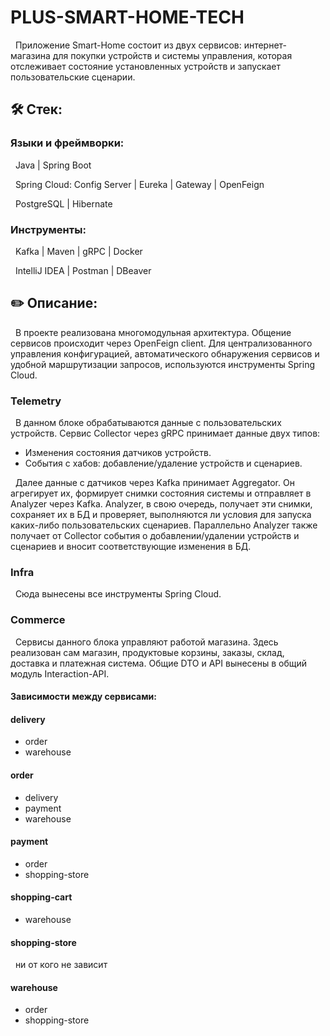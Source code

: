 # PLUS-SMART-HOME-TECH
&nbsp; Приложение Smart-Home состоит из двух сервисов: интернет-магазина для покупки устройств и системы управления, которая отслеживает состояние установленных устройств и запускает пользовательские сценарии.

## 🛠️ Стек:
### Языки и фреймворки:
&nbsp; Java | Spring Boot

&nbsp; Spring Cloud: Config Server | Eureka | Gateway | OpenFeign

&nbsp; PostgreSQL | Hibernate 

### Инструменты:
&nbsp; Kafka | Maven | gRPC | Docker

&nbsp; IntelliJ IDEA | Postman | DBeaver

## ✏️ Описание:
&nbsp; В проекте реализована многомодульная архитектура. Общение сервисов происходит через OpenFeign client. Для централизованного управления конфигурацией, автоматического обнаружения сервисов и удобной маршрутизации запросов, используются инструменты Spring Cloud.

### Telemetry
&nbsp; В данном блоке обрабатываются данные с пользовательских устройств. Сервис Collector через gRPC принимает данные двух типов: 
- Изменения состояния датчиков устройств.
- События с хабов: добавление/удаление устройств и сценариев.

&nbsp; Далее данные с датчиков через Kafka принимает Aggregator. Он агрегирует их, формирует снимки состояния системы и отправляет в Analyzer через Kafka. Analyzer, в свою очередь, получает эти снимки, сохраняет их в БД и проверяет, выполняются ли условия для запуска каких-либо пользовательских сценариев. Параллельно Analyzer также получает от Collector события о добавлении/удалении устройств и сценариев и вносит соответствующие изменения в БД.

### Infra
&nbsp; Сюда вынесены все инструменты Spring Cloud.

### Commerce
&nbsp; Сервисы данного блока управляют работой магазина. Здесь реализован сам магазин, продуктовые корзины, заказы, склад, доставка и платежная система. Общие DTO и API вынесены в общий модуль Interaction-API.

#### Зависимости между сервисами:
#### delivery
- order
- warehouse
#### order
- delivery
- payment
- warehouse
#### payment
- order
- shopping-store
#### shopping-cart
- warehouse
#### shopping-store
&nbsp; ни от кого не зависит
#### warehouse
- order
- shopping-store

